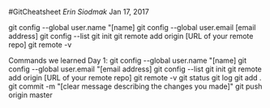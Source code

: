 #GitCheatsheet
*Erin Siodmak*
Jan 17, 2017

git config --global user.name "[name]
git config --global user.email [email address]
git config --list
git init
git remote add origin [URL of your remote repo]
git remote -v

Commands we learned Day 1:
git config --global user.name "[name]
git config --global user.email "[email address]
git config --list
git init
git remote add origin [URL of your remote repo]
git remote -v
git status
git log
git add .
git commit -m "[clear message describing the changes you made]"
git push origin master